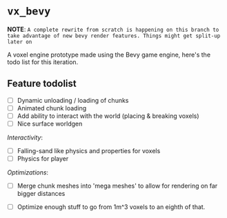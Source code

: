 # `vx_bevy`

**NOTE**: `A complete rewrite from scratch is happening on this branch to take advantage of new bevy render features. Things might get split-up later on`

A voxel engine prototype made using the Bevy game engine, here's the todo list for this iteration.

## Feature todolist
- [ ] Dynamic unloading / loading of chunks
- [ ] Animated chunk loading
- [ ] Add ability to interact with the world (placing & breaking voxels)
- [ ] Nice surface worldgen 

_Interactivity_:
- [ ] Falling-sand like physics and properties for voxels
- [ ] Physics for player

_Optimizations_:

- [ ] Merge chunk meshes into 'mega meshes' to allow for rendering on far bigger distances
- [ ] Optimize enough stuff to go from 1m^3 voxels to an eighth of that.

